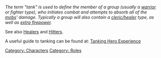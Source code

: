 *The term "tank" is used to define the member of a group (usually a
[warrior](:Category:_Warriors.md "wikilink") or fighter type), who
initiates combat and attempts to absorb all of the
[mobs](:Category:_Mobs.md "wikilink")' damage. Typically a group will
also contain a [cleric/healer](Healers.md "wikilink") type, as well as
[extra firepower](Hitters.md "wikilink").*

See also [Healers](Healers.md "wikilink") and
[Hitters](Hitters.md "wikilink").

A useful guide to tanking can be found at: [Tanking Hero
Experience](Tanking_Hero_Experience "wikilink")

[Category: Characters](Category:_Characters "wikilink") [Category:
Roles](Category:_Roles "wikilink")
